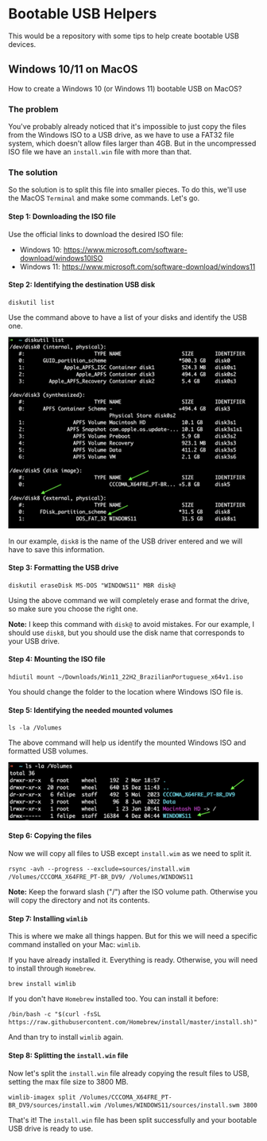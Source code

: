 # Bootable USB Helpers

This would be a repository with some tips to help create bootable USB devices.

## Windows 10/11 on MacOS

How to create a Windows 10 (or Windows 11) bootable USB on MacOS?

### The problem

You've probably already noticed that it's impossible to just copy the files from the Windows ISO to a USB drive, as we have to use a FAT32 file system, which doesn't allow files larger than 4GB. But in the uncompressed ISO file we have an `install.win` file with more than that.

### The solution

So the solution is to split this file into smaller pieces. To do this, we'll use the MacOS `Terminal` and make some commands. Let's go.

#### Step 1: Downloading the ISO file

Use the official links to download the desired ISO file:

- Windows 10: https://www.microsoft.com/software-download/windows10ISO
- Windows 11: https://www.microsoft.com/software-download/windows11

#### Step 2: Identifying the destination USB disk
```shell
diskutil list
```

Use the command above to have a list of your disks and identify the USB one.

<img src="README_FILES/shell-windows-01.png" width=600 />

In our example, `disk8` is the name of the USB driver entered and we will have to save this information.

#### Step 3: Formatting the USB drive

```shell
diskutil eraseDisk MS-DOS "WINDOWS11" MBR disk@
```

Using the above command we will completely erase and format the drive, so make sure you choose the right one.

<strong>Note:</strong> I keep this command with `disk@` to avoid mistakes. For our example, I should use `disk8`, but you should use the disk name that corresponds to your USB drive.

#### Step 4: Mounting the ISO file

```shell
hdiutil mount ~/Downloads/Win11_22H2_BrazilianPortuguese_x64v1.iso
```

You should change the folder to the location where Windows ISO file is.

#### Step 5: Identifying the needed mounted volumes

```shell
ls -la /Volumes
```

The above command will help us identify the mounted Windows ISO and formatted USB volumes.

<img src="README_FILES/shell-windows-02.png" width=600 />

#### Step 6: Copying the files

Now we will copy all files to USB except `install.wim` as we need to split it.

```shell
rsync -avh --progress --exclude=sources/install.wim /Volumes/CCCOMA_X64FRE_PT-BR_DV9/ /Volumes/WINDOWS11
```

<strong>Note:</strong> Keep the forward slash ("/") after the ISO volume path. Otherwise you will copy the directory and not its contents.

#### Step 7: Installing `wimlib`

This is where we make all things happen. But for this we will need a specific command installed on your Mac: `wimlib`.

If you have already installed it. Everything is ready. Otherwise, you will need to install through `Homebrew`.

```shell
brew install wimlib
```

If you don't have `Homebrew` installed too. You can install it before:

```shell
/bin/bash -c "$(curl -fsSL https://raw.githubusercontent.com/Homebrew/install/master/install.sh)"
```

And than try to install `wimlib` again.

#### Step 8: Splitting the `install.win` file

Now let's split the `install.win` file already copying the result files to USB, setting the max file size to 3800 MB.

```shell
wimlib-imagex split /Volumes/CCCOMA_X64FRE_PT-BR_DV9/sources/install.wim /Volumes/WINDOWS11/sources/install.swm 3800
```

That's it! The `install.win` file has been split successfully and your bootable USB drive is ready to use.